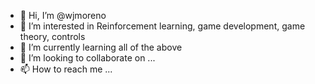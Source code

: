 - 👋 Hi, I’m @wjmoreno
- 👀 I’m interested in Reinforcement learning, game development, game theory, controls
- 🌱 I’m currently learning all of the above
- 💞️ I’m looking to collaborate on ...
- 📫 How to reach me ...

<!---
wjmoreno/wjmoreno is a ✨ special ✨ repository because its `README.md` (this file) appears on your GitHub profile.
You can click the Preview link to take a look at your changes.
--->
